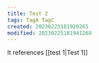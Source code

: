 ```yaml
---
title: Test 2
tags: TagA TagC
created: 20230225181920265
modified: 20230225181941268
---
```


It references [[test 1|Test 1]]
